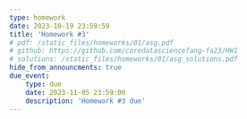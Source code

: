 ```yaml
---
type: homework
date: 2023-10-19 23:59:59
title: 'Homework #3'
# pdf: /static_files/homeworks/01/asg.pdf
# github: https://github.com/coredatasciencefang-fa23/HW1
# solutions: /static_files/homeworks/01/asg_solutions.pdf
hide_from_announcments: true
due_event: 
    type: due
    date: 2023-11-05 23:59:00
    description: 'Homework #3 due'
---
```

